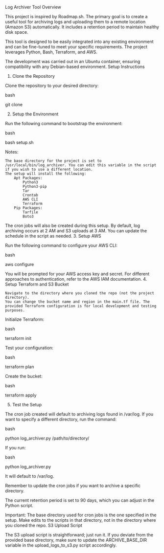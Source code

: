 Log Archiver Tool
Overview

This project is inspired by Roadmap.sh. The primary goal is to create a useful tool for archiving logs and uploading them to a remote location (Amazon S3) automatically. It includes a retention period to maintain healthy disk space.

This tool is designed to be easily integrated into any existing environment and can be fine-tuned to meet your specific requirements. The project leverages Python, Bash, Terraform, and AWS.

The development was carried out in an Ubuntu container, ensuring compatibility with any Debian-based environment.
Setup Instructions
1. Clone the Repository

Clone the repository to your desired directory:

bash

git clone <repository-url>

2. Setup the Environment

Run the following command to bootstrap the environment:

bash

bash setup.sh

Notes:

    The base directory for the project is set to /usr/local/bin/log_archiver. You can edit this variable in the script if you wish to use a different location.
    The setup will install the following:
        Apt Packages:
            Python3
            Python3-pip
            Tar
            Crontab
            AWS CLI
            Terraform
        Pip Packages:
            Tarfile
            Boto3

The cron jobs will also be created during this setup. By default, log archiving occurs at 2 AM and S3 uploads at 3 AM. You can update the schedule in the script as needed.
3. Setup AWS

Run the following command to configure your AWS CLI:

bash

aws configure

You will be prompted for your AWS access key and secret. For different approaches to authentication, refer to the AWS IAM documentation.
4. Setup Terraform and S3 Bucket

    Navigate to the directory where you cloned the repo (not the project directory).
    You can change the bucket name and region in the main.tf file. The provided Terraform configuration is for local development and testing purposes.

Initialize Terraform:

bash

terraform init

Test your configuration:

bash

terraform plan

Create the bucket:

bash

terraform apply

5. Test the Setup

The cron job created will default to archiving logs found in /var/log. If you want to specify a different directory, run the command:

bash

python log_archiver.py /path/to/directory/

If you run:

bash

python log_archiver.py

It will default to /var/log.

Remember to update the cron jobs if you want to archive a specific directory.

The current retention period is set to 90 days, which you can adjust in the Python script.

Important: The base directory used for cron jobs is the one specified in the setup. Make edits to the scripts in that directory, not in the directory where you cloned the repo.
S3 Upload Script

The S3 upload script is straightforward; just run it. If you deviate from the provided base directory, make sure to update the ARCHIVE_BASE_DIR variable in the upload_logs_to_s3.py script accordingly.

